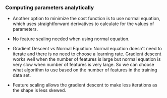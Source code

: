 ### Computing parameters analytically

* Another option to minimize the cost function is to use normal equation, which uses straightforward derivatives to calculate for the values of parameters. 

* No feature scaling needed when using normal equation.

* Gradient Descent vs Normal Equation: Normal equation doesn't need to iterate and there is no need to choose a learning rate. Gradient descent works well when the number of features is large but normal equation is very slow when number of features is very large. So we can choose what algorithm to use based on the number of features in the training data set. 


* Feature scaling allows the gradient descent to make less iterations as the shape is less skewed. 